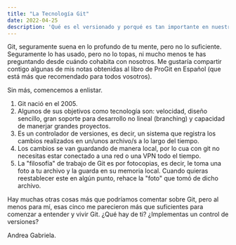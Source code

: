 ```yaml
---
title: "La Tecnología Git"
date: 2022-04-25
description: 'Qué es el versionado y porqué es tan importante en nuestra vida dev'
---
```


Git, seguramente suena en lo profundo de tu mente, pero no lo suficiente. Seguramente lo has usado, pero no lo topas, ni mucho menos
te has preguntando desde cuándo cohabita con nosotros. 
Me gustaría compartir contigo algunas de mis notas obtenidas al libro de ProGit en Español (que está más que recomendado para todos vosotros).

Sin más, comencemos a enlistar. 

1. Git nació en el 2005. 
2. Algunos de sus objetivos como tecnología son: velocidad, diseño sencillo, gran soporte para desarrollo no lineal (branching) y capacidad de
manerjar grandes proyectos.
3. Es un controlador de versiones, es decir, un sistema que registra los cambios realizados en un/unos archivo/s a lo largo del tiempo.
4. Los cambios se van guardando de manera local, por lo cua con git no necesitas estar conectado a una red o una VPN todo el tiempo.
5. La "filosofía" de trabajo de Git es por fotocopias, es decir, le toma una foto a tu archivo y la guarda en su memoria local. Cuando quieras
reestablecer este en algún punto, rehace la "foto" que tomó de dicho archivo. 


Hay muchas otras cosas más que podríamos comentar sobre Git, pero al menos para mí, esas cinco me parecieron más que suficientes para comenzar a
entender y vivir Git.
¿Qué hay de ti?
¿Implementas un control de versiones?


Andrea Gabriela.
